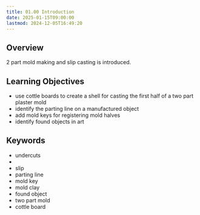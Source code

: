 ```yaml
---
title: 01.00 Introduction
date: 2025-01-15T09:00:00
lastmod: 2024-12-05T16:49:20
---
```


## Overview

2 part mold making and slip casting is introduced.

## Learning Objectives

- use cottle boards to create a shell for casting the first half of a two part plaster mold
- identify the parting line on a manufactured object
- add mold keys for registering mold halves
- identify found objects in art

## Keywords

- undercuts
-
- slip
- parting line
- mold key
- mold clay
- found object
- two part mold
- cottle board
